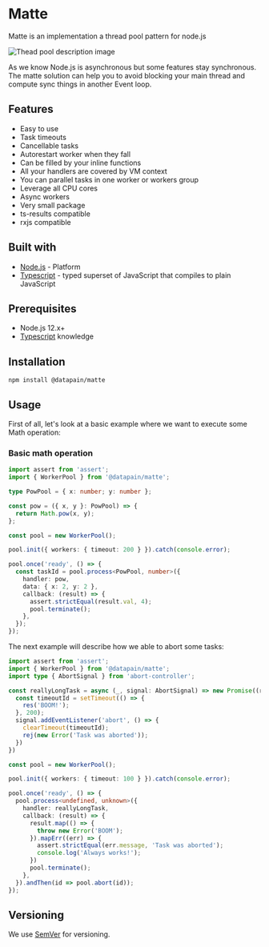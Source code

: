 # Matte

Matte is an implementation a thread pool pattern for node.js

![Thead pool description image](https://upload.wikimedia.org/wikipedia/commons/thumb/0/0c/Thread_pool.svg/800px-Thread_pool.svg.png)

As we know Node.js is asynchronous but some features stay synchronous. The matte solution can help you to avoid blocking your main thread and compute sync things in another Event loop.
## Features
- Easy to use
- Task timeouts
- Cancellable tasks
- Autorestart worker when they fall
- Can be filled by your inline functions
- All your handlers are covered by VM context
- You can parallel tasks in one worker or workers group
- Leverage all CPU cores
- Async workers
- Very small package
- ts-results compatible
- rxjs compatible

## Built with

* [Node.js](https://nodejs.org/en/) - Platform
* [Typescript](https://www.typescriptlang.org/) - typed superset of JavaScript that compiles to plain JavaScript

## Prerequisites

- Node.js 12.x+
- [Typescript](https://www.typescriptlang.org/) knowledge

## Installation

`npm install @datapain/matte`

## Usage

First of all, let's look at a basic example where we want to execute some Math operation:

### Basic math operation

```typescript
import assert from 'assert';
import { WorkerPool } from '@datapain/matte';

type PowPool = { x: number; y: number };

const pow = ({ x, y }: PowPool) => {
  return Math.pow(x, y);
};

const pool = new WorkerPool();

pool.init({ workers: { timeout: 200 } }).catch(console.error);

pool.once('ready', () => {
  const taskId = pool.process<PowPool, number>({
    handler: pow,
    data: { x: 2, y: 2 },
    callback: (result) => {
      assert.strictEqual(result.val, 4);
      pool.terminate();
    },
  });
});
```

The next example will describe how we able to abort some tasks:
```typescript
import assert from 'assert';
import { WorkerPool } from '@datapain/matte';
import type { AbortSignal } from 'abort-controller';

const reallyLongTask = async (_, signal: AbortSignal) => new Promise((res, rej) => {
  const timeoutId = setTimeout(() => {
    res('BOOM!');
  }, 200);
  signal.addEventListener('abort', () => {
    clearTimeout(timeoutId);
    rej(new Error('Task was aborted'));
  })
})

const pool = new WorkerPool();

pool.init({ workers: { timeout: 100 } }).catch(console.error);

pool.once('ready', () => {
  pool.process<undefined, unknown>({
    handler: reallyLongTask,
    callback: (result) => {
      result.map(() => {
        throw new Error('BOOM');
      }).mapErr((err) => {
        assert.strictEqual(err.message, 'Task was aborted');
        console.log('Always works!');
      })
      pool.terminate();
    },
  }).andThen(id => pool.abort(id));
});

```

## Versioning

We use [SemVer](http://semver.org/) for versioning. 

